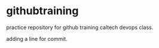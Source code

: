 # githubtraining
practice repository for github training caltech devops class.

adding  a line for commit.
